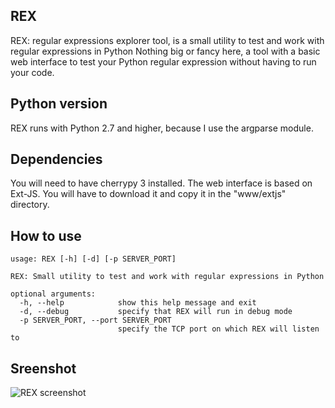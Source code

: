 ## REX

REX: regular expressions explorer tool, is a small utility to test and work with regular expressions in Python
Nothing big or fancy here, a tool with a basic web interface to test your Python regular expression without having to run your code.

## Python version

REX runs with Python 2.7 and higher, because I use the argparse module.

## Dependencies

You will need to have cherrypy 3 installed.
The web interface is based on Ext-JS. You will have to download it and copy it in the "www/extjs" directory.

## How to use

```
usage: REX [-h] [-d] [-p SERVER_PORT]

REX: Small utility to test and work with regular expressions in Python

optional arguments:
  -h, --help            show this help message and exit
  -d, --debug           specify that REX will run in debug mode
  -p SERVER_PORT, --port SERVER_PORT
                        specify the TCP port on which REX will listen to
```

## Sreenshot

![REX screenshot](/acrozatier/REX/raw/master/www/resources/images/rex.png)